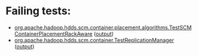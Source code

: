 # Failing tests: 

 * [org.apache.hadoop.hdds.scm.container.placement.algorithms.TestSCMContainerPlacementRackAware](hadoop-hdds/server-scm/org.apache.hadoop.hdds.scm.container.placement.algorithms.TestSCMContainerPlacementRackAware.txt) ([output](hadoop-hdds/server-scm/org.apache.hadoop.hdds.scm.container.placement.algorithms.TestSCMContainerPlacementRackAware-output.txt))
 * [org.apache.hadoop.hdds.scm.container.TestReplicationManager](hadoop-hdds/server-scm/org.apache.hadoop.hdds.scm.container.TestReplicationManager.txt) ([output](hadoop-hdds/server-scm/org.apache.hadoop.hdds.scm.container.TestReplicationManager-output.txt))
